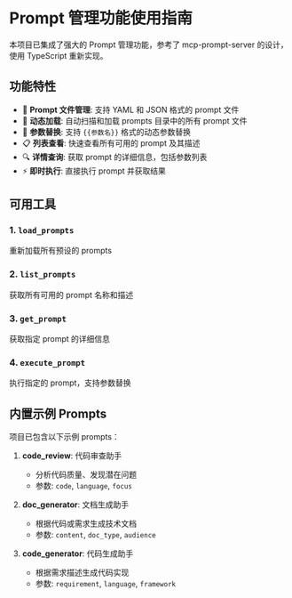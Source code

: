 # Prompt 管理功能使用指南

本项目已集成了强大的 Prompt 管理功能，参考了 mcp-prompt-server 的设计，使用 TypeScript 重新实现。

## 功能特性

- 📁 **Prompt 文件管理**: 支持 YAML 和 JSON 格式的 prompt 文件
- 🔄 **动态加载**: 自动扫描和加载 prompts 目录中的所有 prompt 文件
- 🎯 **参数替换**: 支持 `{{参数名}}` 格式的动态参数替换
- 📋 **列表查看**: 快速查看所有可用的 prompt 及其描述
- 🔍 **详情查询**: 获取 prompt 的详细信息，包括参数列表
- ⚡ **即时执行**: 直接执行 prompt 并获取结果

## 可用工具

### 1. `load_prompts`
重新加载所有预设的 prompts

### 2. `list_prompts`
获取所有可用的 prompt 名称和描述

### 3. `get_prompt`
获取指定 prompt 的详细信息

### 4. `execute_prompt`
执行指定的 prompt，支持参数替换

## 内置示例 Prompts

项目已包含以下示例 prompts：

1. **code_review**: 代码审查助手
   - 分析代码质量、发现潜在问题
   - 参数: `code`, `language`, `focus`

2. **doc_generator**: 文档生成助手
   - 根据代码或需求生成技术文档
   - 参数: `content`, `doc_type`, `audience`

3. **code_generator**: 代码生成助手
   - 根据需求描述生成代码实现
   - 参数: `requirement`, `language`, `framework`